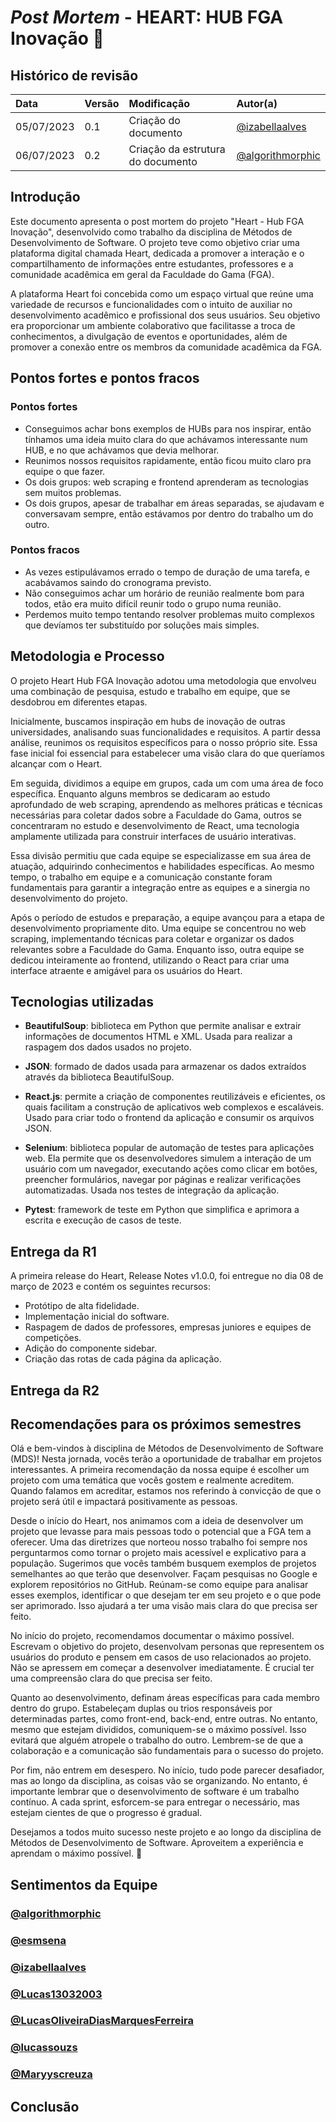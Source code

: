# _Post Mortem_ - HEART: HUB FGA Inovação 💜


## Histórico de revisão

| Data       | Versão | Modificação                                                 | Autor(a)                                               |
| :--------- | :----- | :---------------------------------------------------------- | :----------------------------------------------------- |
| 05/07/2023 | 0.1    | Criação do documento                                        | [@izabellaalves](https://github.com/izabellaalves)     |
| 06/07/2023 | 0.2    | Criação da estrutura do documento                           | [@algorithmorphic](https://github.com/algorithmorphic) |


## Introdução
Este documento apresenta o post mortem do projeto "Heart - Hub FGA Inovação", desenvolvido como trabalho da disciplina de Métodos de Desenvolvimento de Software. O projeto teve como objetivo criar uma plataforma digital chamada Heart, dedicada a promover a interação e o compartilhamento de informações entre estudantes, professores e a comunidade acadêmica em geral da Faculdade do Gama (FGA).

A plataforma Heart foi concebida como um espaço virtual que reúne uma variedade de recursos e funcionalidades com o intuito de auxiliar no desenvolvimento acadêmico e profissional dos seus usuários. Seu objetivo era proporcionar um ambiente colaborativo que facilitasse a troca de conhecimentos, a divulgação de eventos e oportunidades, além de promover a conexão entre os membros da comunidade acadêmica da FGA.

## Pontos fortes e pontos fracos

### Pontos fortes
- Conseguimos achar bons exemplos de HUBs para nos inspirar, então tínhamos uma ideia muito clara do que achávamos interessante num HUB, e no que achávamos que devia melhorar.
- Reunimos nossos requisitos rapidamente, então ficou muito claro pra equipe o que fazer.
- Os dois grupos: web scraping e frontend aprenderam as tecnologias sem muitos problemas.
- Os dois grupos, apesar de trabalhar em áreas separadas, se ajudavam e conversavam sempre, então estávamos por dentro do trabalho um do outro.

### Pontos fracos
- As vezes estipulávamos errado o tempo de duração de uma tarefa, e acabávamos saindo do cronograma previsto.
- Não conseguimos achar um horário de reunião realmente bom para todos, etão era muito difícil reunir todo o grupo numa reunião.
- Perdemos muito tempo tentando resolver problemas muito complexos que devíamos ter substituído por soluções mais simples.


## Metodologia e Processo
O projeto Heart Hub FGA Inovação adotou uma metodologia que envolveu uma combinação de pesquisa, estudo e trabalho em equipe, que se desdobrou em diferentes etapas.

Inicialmente, buscamos inspiração em hubs de inovação de outras universidades, analisando suas funcionalidades e requisitos. A partir dessa análise, reunimos os requisitos específicos para o nosso próprio site. Essa fase inicial foi essencial para estabelecer uma visão clara do que queríamos alcançar com o Heart.

Em seguida, dividimos a equipe em grupos, cada um com uma área de foco específica. Enquanto alguns membros se dedicaram ao estudo aprofundado de web scraping, aprendendo as melhores práticas e técnicas necessárias para coletar dados sobre a Faculdade do Gama, outros se concentraram no estudo e desenvolvimento de React, uma tecnologia amplamente utilizada para construir interfaces de usuário interativas.

Essa divisão permitiu que cada equipe se especializasse em sua área de atuação, adquirindo conhecimentos e habilidades específicas. Ao mesmo tempo, o trabalho em equipe e a comunicação constante foram fundamentais para garantir a integração entre as equipes e a sinergia no desenvolvimento do projeto.

Após o período de estudos e preparação, a equipe avançou para a etapa de desenvolvimento propriamente dito. Uma equipe se concentrou no web scraping, implementando técnicas para coletar e organizar os dados relevantes sobre a Faculdade do Gama. Enquanto isso, outra equipe se dedicou inteiramente ao frontend, utilizando o React para criar uma interface atraente e amigável para os usuários do Heart.


## Tecnologias utilizadas
- **BeautifulSoup**: biblioteca em Python que permite analisar e extrair informações de documentos HTML e XML. Usada para realizar a raspagem dos dados usados no projeto.
  
- **JSON**: formado de dados usada para armazenar os dados extraídos através da biblioteca BeautifulSoup.

- **React.js**: permite a criação de componentes reutilizáveis e eficientes, os quais facilitam a construção de aplicativos web complexos e escaláveis. Usado para criar todo o frontend da aplicação e consumir os arquivos JSON.

- **Selenium**: biblioteca popular de automação de testes para aplicações web. Ela permite que os desenvolvedores simulem a interação de um usuário com um navegador, executando ações como clicar em botões, preencher formulários, navegar por páginas e realizar verificações automatizadas. Usada nos testes de integração da aplicação.

- **Pytest**: framework de teste em Python que simplifica e aprimora a escrita e execução de casos de teste.

## Entrega da R1
A primeira release do Heart, Release Notes v1.0.0, foi entregue no dia 08 de março de 2023 e contém os seguintes recursos: 
- Protótipo de alta fidelidade.
- Implementação inicial do software.
- Raspagem de dados de professores, empresas juniores e equipes de competições.
- Adição do componente sidebar.
- Criação das rotas de cada página da aplicação.
## Entrega da R2


## Recomendações para os próximos semestres
Olá e bem-vindos à disciplina de Métodos de Desenvolvimento de Software (MDS)! Nesta jornada, vocês terão a oportunidade de trabalhar em projetos interessantes. A primeira recomendação da nossa equipe é escolher um projeto com uma temática que vocês gostem e realmente acreditem. Quando falamos em acreditar, estamos nos referindo à convicção de que o projeto será útil e impactará positivamente as pessoas.

Desde o início do Heart, nos animamos com a ideia de desenvolver um projeto que levasse para mais pessoas todo o potencial que a FGA tem a oferecer. Uma das diretrizes que norteou nosso trabalho foi sempre nos perguntarmos como tornar o projeto mais acessível e explicativo para a população. Sugerimos que vocês também busquem exemplos de projetos semelhantes ao que terão que desenvolver. Façam pesquisas no Google e explorem repositórios no GitHub. Reúnam-se como equipe para analisar esses exemplos, identificar o que desejam ter em seu projeto e o que pode ser aprimorado. Isso ajudará a ter uma visão mais clara do que precisa ser feito.

No início do projeto, recomendamos documentar o máximo possível. Escrevam o objetivo do projeto, desenvolvam personas que representem os usuários do produto e pensem em casos de uso relacionados ao projeto. Não se apressem em começar a desenvolver imediatamente. É crucial ter uma compreensão clara do que precisa ser feito.

Quanto ao desenvolvimento, definam áreas específicas para cada membro dentro do grupo. Estabeleçam duplas ou trios responsáveis por determinadas partes, como front-end, back-end, entre outras. No entanto, mesmo que estejam divididos, comuniquem-se o máximo possível. Isso evitará que alguém atropele o trabalho do outro. Lembrem-se de que a colaboração e a comunicação são fundamentais para o sucesso do projeto.

Por fim, não entrem em desespero. No início, tudo pode parecer desafiador, mas ao longo da disciplina, as coisas vão se organizando. No entanto, é importante lembrar que o desenvolvimento de software é um trabalho contínuo. A cada sprint, esforcem-se para entregar o necessário, mas estejam cientes de que o progresso é gradual.

Desejamos a todos muito sucesso neste projeto e ao longo da disciplina de Métodos de Desenvolvimento de Software. Aproveitem a experiência e aprendam o máximo possível.  :purple_heart:

## Sentimentos da Equipe

### [@algorithmorphic](https://github.com/algorithmorphic)

### [@esmsena](https://github.com/esmsena)

### [@izabellaalves](https://github.com/izabellaalves)

### [@Lucas13032003](https://github.com/Lucas13032003)

### [@LucasOliveiraDiasMarquesFerreira](https://github.com/LucasOliveiraDiasMarquesFerreira)

### [@lucassouzs](https://github.com/lucassouzs)

### [@Maryyscreuza](https://github.com/Maryyscreuza)


## Conclusão
